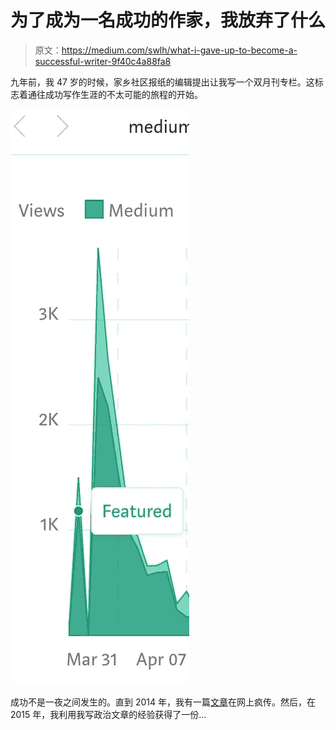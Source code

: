 # 为了成为一名成功的作家，我放弃了什么

> 原文：<https://medium.com/swlh/what-i-gave-up-to-become-a-successful-writer-9f40c4a88fa8>

九年前，我 47 岁的时候，家乡社区报纸的编辑提出让我写一个双月刊专栏。这标志着通往成功写作生涯的不太可能的旅程的开始。

![](img/1ef9397d1963b8ea403788b71e04a5cf.png)

成功不是一夜之间发生的。直到 2014 年，我有一篇[文章](https://www.themanifeststation.net/2013/11/22/what-my-dogs-death-taught-me/)在网上疯传。然后，在 2015 年，我利用我写政治文章的经验获得了一份…